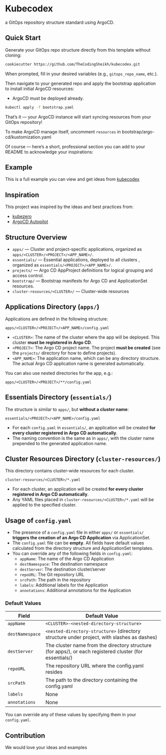 # Kubecodex

a GitOps repository structure standard using ArgoCD.

## Quick Start

Generate your GitOps repo structure directly from this template without cloning:

```bash
cookiecutter https://github.com/TheCodingSheikh/kubecodex.git
```

When prompted, fill in your desired variables (e.g., `gitops_repo_name`, etc.).

Then navigate to your generated repo and apply the bootstrap application to install initial ArgoCD resources:
* ArgoCD must be deployed already.

```bash
kubectl apply -f bootstrap.yaml
```

That’s it — your ArgoCD instance will start syncing resources from your GitOps repository!

To make ArgoCD manage itself, uncomment `resources` in bootstrap/argo-cd/kustomization.yaml

Of course — here’s a short, professional section you can add to your README to acknowledge your inspirations:

## Example

This is a full example you can view and get ideas from [kubecodex](https://github.com/TheCodingSheikh/kubecodex/tree/example) 


## Inspiration

This project was inspired by the ideas and best practices from:

* [kubezero](https://github.com/kubezero/kubezero) 
* [ArgoCD Autopilot](https://argocd-autopilot.readthedocs.io) 


## Structure Overview

- `apps/` — Cluster and project-specific applications, organized as `apps/<CLUSTER>/<PROJECT>/<APP_NAME>/`.
- `essentials/` — Essential applications, deployed to all clusters , organized as `essentials/<PROJECT>/<APP_NAME>/`.
- `projects/` — Argo CD AppProject definitions for logical grouping and access control.
- `bootstrap/` — Bootstrap manifests for Argo CD and ApplicationSet resources.
- `cluster-resources/<CLUSTER>/` — Cluster-wide resources

## Applications Directory (`apps/`)

Applications are defined in the following structure:

```
apps/<CLUSTER>/<PROJECT>/<APP_NAME>/config.yaml
```

- `<CLUSTER>`: The name of the cluster where the app will be deployed. This cluster **must be registered in Argo CD**.
- `<PROJECT>`: The Argo CD project name. The project **must be created** (see the `projects/` directory for how to define projects).
- `<APP_NAME>`: The application name, which can be any directory structure. The actual Argo CD application name is generated automatically.

You can also use nested directories for the app, e.g.:

```
apps/<CLUSTER>/<PROJECT>/**/config.yaml
```

## Essentials Directory (`essentials/`)

The structure is similar to `apps/`, but **without a cluster name**:

```
essentials/<PROJECT>/<APP_NAME>/config.yaml
```

- For each `config.yaml` in `essentials/`, an application will be created **for every cluster registered in Argo CD automatically**.
- The naming convention is the same as in `apps/`, with the cluster name prepended to the generated application name.

## Cluster Resources Directory (`cluster-resources/`)

This directory contains cluster-wide resources for each cluster.

```
cluster-resources/<CLUSTER>/*.yaml
```

- For each cluster, an application will be created **for every cluster registered in Argo CD automatically**.
- Any YAML files placed in `cluster-resources/<CLUSTER>/*.yaml` will be applied to the specified cluster.

## Usage of `config.yaml`

- The presence of a `config.yaml` file in either `apps/` or `essentials/` **triggers the creation of an Argo CD Application** via ApplicationSet.
- The `config.yaml` file can be **empty**. All fields have default values calculated from the directory structure and ApplicationSet templates.
- You can override any of the following fields in `config.yaml`:
  - `appName`: The name of the Argo CD Application 
  - `destNamespace`: The destination namespace 
  - `destServer`: The destination cluster/server 
  - `repoURL`: The Git repository URL 
  - `srcPath`: The path in the repository 
  - `labels`: Additional labels for the Application 
  - `annotations`: Additional annotations for the Application 

### Default Values

| Field           | Default Value                                                                                 |
|-----------------|---------------------------------------------------------------------------------------------|
| `appName`       | `<CLUSTER>-<nested-directory-structure>` 
| `destNamespace` | `<nested-directory-structure>` (directory structure under project, with slashes as dashes)   |
| `destServer`    | The cluster name from the directory structure (for apps/), or each registered cluster (for essentials/) |
| `repoURL`       | The repository URL where the config.yaml resides                                            |
| `srcPath`       | The path to the directory containing the config.yaml                                        |
| `labels`        | None                                                                                        |
| `annotations`   | None                                                                                        |

You can override any of these values by specifying them in your `config.yaml`.

## Contribution

We would love your ideas and examples